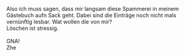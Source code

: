 <html><body><p>Also ich muss sagen, dass mir langsam diese Spammerei in meinem Gästebuch aufn Sack geht. Dabei sind die Einträge noch nicht mals vernünftig lesbar. Wat wollen die von mir?<br>
Löschen ist stressig.<br>
<br>
GNA!<br>
Zhe</p></body></html>